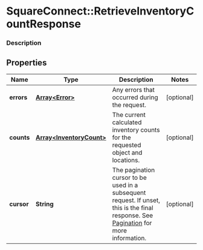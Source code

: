 # SquareConnect::RetrieveInventoryCountResponse

### Description



## Properties
Name | Type | Description | Notes
------------ | ------------- | ------------- | -------------
**errors** | [**Array&lt;Error&gt;**](Error.md) | Any errors that occurred during the request. | [optional] 
**counts** | [**Array&lt;InventoryCount&gt;**](InventoryCount.md) | The current calculated inventory counts for the requested object and locations. | [optional] 
**cursor** | **String** | The pagination cursor to be used in a subsequent request. If unset, this is the final response.  See [Pagination](/basics/api101/pagination) for more information. | [optional] 



